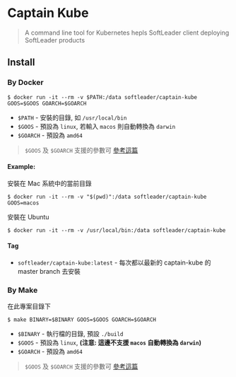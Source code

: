 # Captain Kube

> A command line tool for Kubernetes hepls SoftLeader client deploying SoftLeader products

## Install

### By Docker

```shell
$ docker run -it --rm -v $PATH:/data softleader/captain-kube GOOS=$GOOS GOARCH=$GOARCH
```

- `$PATH` - 安裝的目錄, 如 `/usr/local/bin`
- `$GOOS` - 預設為 `linux`, 若輸入 `macos` 則自動轉換為 `darwin`
- `$GOARCH` - 預設為 `amd64`

> `$GOOS` 及 `$GOARCH` 支援的參數可 [參考這篇](https://golang.org/doc/install/source#environment)

#### Example: 

安裝在 Mac 系統中的當前目錄

```shell
$ docker run -it --rm -v "$(pwd)":/data softleader/captain-kube GOOS=macos
```

安裝在 Ubuntu

```shell
$ docker run -it --rm -v /usr/local/bin:/data softleader/captain-kube
```

#### Tag

- `softleader/captain-kube:latest` - 每次都以最新的 captain-kube 的 master branch 去安裝

### By Make

在此專案目錄下

```shell
$ make BINARY=$BINARY GOOS=$GOOS GOARCH=$GOARCH
```

- `$BINARY` - 執行檔的目錄, 預設 `./build`
- `$GOOS` - 預設為 `linux`, **(注意: 這邊不支援 `macos` 自動轉換為 `darwin`)**
- `$GOARCH` - 預設為 `amd64`

> `$GOOS` 及 `$GOARCH` 支援的參數可 [參考這篇](https://golang.org/doc/install/source#environment)
